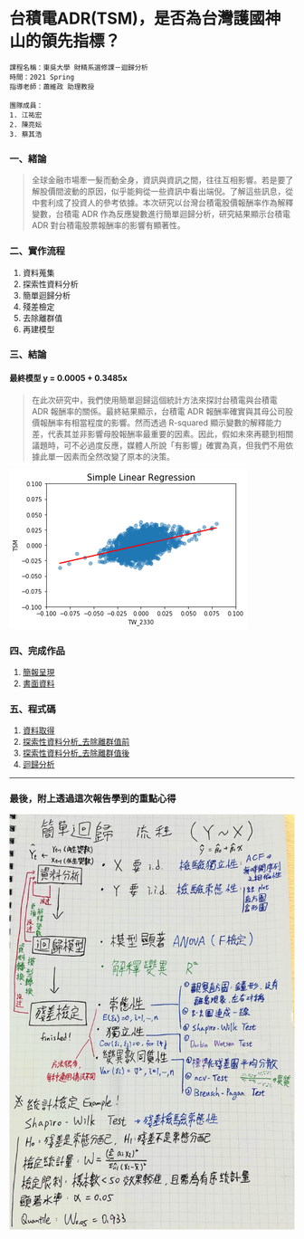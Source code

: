 # 台積電ADR(TSM)，是否為台灣護國神山的領先指標？

```
課程名稱：東吳大學 財精系選修課－迴歸分析
時間：2021 Spring
指導老師：蕭維政 助理教授

團隊成員：
1. 江祐宏
2. 陳亮妘
3. 蔡其浩
```

### 一、緒論
> 全球金融市場牽一髮而動全身，資訊與資訊之間，往往互相影響。若是要了解股價間波動的原因，似乎能夠從一些資訊中看出端倪。了解這些訊息，從中套利成了投資人的參考依據。本次研究以台灣台積電股價報酬率作為解釋變數，台積電 ADR 作為反應變數進行簡單迴歸分析，研究結果顯示台積電 ADR 對台積電股票報酬率的影響有顯著性。

### 二、實作流程
1. 資料蒐集
2. 探索性資料分析
3. 簡單迴歸分析
4. 殘差檢定
5. 去除離群值
6. 再建模型

### 三、結論
#### 最終模型 y = 0.0005 + 0.3485x
> 在此次研究中，我們使用簡單迴歸這個統計方法來探討台積電與台積電 ADR 報酬率的關係。最終結果顯示，台積電 ADR 報酬率確實與其母公司股價報酬率有相當程度的影響。然而透過 R-squared 顯示變數的解釋能力差，代表其並非影響母股報酬率最重要的因素。因此，假如未來再聽到相關議題時，可不必過度反應，媒體人所說「有影響」確實為真，但我們不用依據此單一因素而全然改變了原本的決策。

![迴歸線圖](Picture/迴歸分析_去離群值後/迴歸線圖.png)

### 四、完成作品
1. [簡報呈現](Report/迴歸分析_簡報呈現.pdf)
2. [書面資料](Report/迴歸分析_書面資料.pdf)

### 五、程式碼
1. [資料取得](get_data.py)
2. [探索性資料分析_去除離群值前](origin_data_EDA.R)
3. [探索性資料分析_去除離群值後](removed_data_EDA.R)
4. [迴歸分析](reg_model.py)

---

### 最後，附上透過這次報告學到的重點心得

![流程筆記](Resource/簡單迴歸筆記.jpeg)
